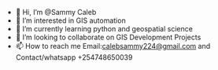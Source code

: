 - 👋 Hi, I’m @Sammy Caleb
- 👀 I’m interested in GIS automation 
- 🌱 I’m currently learning python and geospatial science
- 💞️ I’m looking to collaborate on GIS Development Projects
- 📫 How to reach me Email:calebsammy224@gmail.com and Contact/whatsapp +254748650039

<!---
Sammy-ux-boop/Sammy-ux-boop is a ✨ special ✨ repository because its `README.md` (this file) appears on your GitHub profile.
You can click the Preview link to take a look at your changes.
--->
